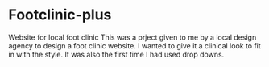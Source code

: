 # Footclinic-plus
Website for local foot clinic
This was a prject given to me by a local design agency to design a foot clinic website. I wanted to give it a clinical look
to fit in with the style. It was also the first time I had used drop downs. 
